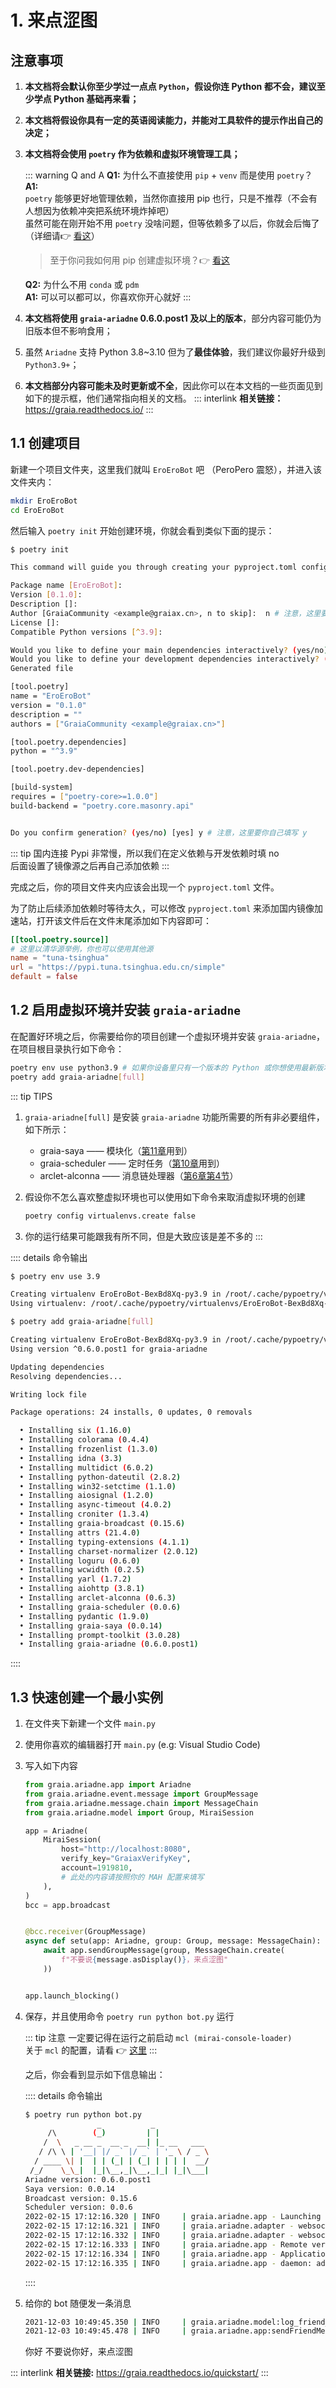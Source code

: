 # 1. 来点涩图

## 注意事项

1. **本文档将会默认你至少学过一点点 `Python`，假设你连 Python 都不会，建议至少学点 Python 基础再来看；**
2. **本文档将假设你具有一定的英语阅读能力，并能对工具软件的提示作出自己的决定；**
3. **本文档将会使用 `poetry` 作为依赖和虚拟环境管理工具；**

   ::: warning Q and A
   **Q1:** 为什么不直接使用 `pip` + `venv` 而是使用 `poetry`？  
   **A1:**  
   `poetry` 能够更好地管理依赖，当然你直接用 pip 也行，只是不推荐（不会有人想因为依赖冲突把系统环境炸掉吧）  
   虽然可能在刚开始不用 `poetry` 没啥问题，但等依赖多了以后，你就会后悔了（详细请:point_right: [看这](../before/Q&A.md#_4-关于-poetry)）

   > 至于你问我如何用 pip 创建虚拟环境？:point_right: [看这](../before/Q&A.md#_9-当你遇到不会的东西的时候)

   **Q2:** 为什么不用 `conda` 或 `pdm`  
   **A1:** 可以可以都可以，你喜欢你开心就好
   :::

4. **本文档将使用 `graia-ariadne` 0.6.0.post1 及以上的版本**，部分内容可能仍为旧版本但不影响食用；
5. 虽然 `Ariadne` 支持 Python 3.8~3.10 但为了**最佳体验**，我们建议你最好升级到 `Python3.9+`；
6. **本文档部分内容可能未及时更新或不全**，因此你可以在本文档的一些页面见到如下的提示框，他们通常指向相关的文档。
   ::: interlink
   **相关链接：**<https://graia.readthedocs.io/>
   :::

## 1.1 创建项目

新建一个项目文件夹，这里我们就叫 `EroEroBot` 吧 （<Curtain>PeroPero 震怒</Curtain>），并进入该文件夹内：

``` bash
mkdir EroEroBot
cd EroEroBot
```

然后输入 `poetry init` 开始创建环境，你就会看到类似下面的提示：

``` bash
$ poetry init

This command will guide you through creating your pyproject.toml config.

Package name [EroEroBot]:
Version [0.1.0]:
Description []:
Author [GraiaCommunity <example@graiax.cn>, n to skip]:  n # 注意，这里要你自己填写 n
License []:
Compatible Python versions [^3.9]:

Would you like to define your main dependencies interactively? (yes/no) [yes] n # 注意，这里要你自己填写 n
Would you like to define your development dependencies interactively? (yes/no) [yes] n # 注意，这里要你自己填写 n
Generated file

[tool.poetry]
name = "EroEroBot"
version = "0.1.0"
description = ""
authors = ["GraiaCommunity <example@graiax.cn>"]

[tool.poetry.dependencies]
python = "^3.9"

[tool.poetry.dev-dependencies]

[build-system]
requires = ["poetry-core>=1.0.0"]
build-backend = "poetry.core.masonry.api"


Do you confirm generation? (yes/no) [yes] y # 注意，这里要你自己填写 y
```

::: tip
国内连接 Pypi 非常慢，所以我们在定义依赖与开发依赖时填 no  
后面设置了镜像源之后再自己添加依赖
:::

完成之后，你的项目文件夹内应该会出现一个 `pyproject.toml` 文件。

为了防止后续添加依赖时等待太久，可以修改 `pyproject.toml` 来添加国内镜像加速站，打开该文件后在文件末尾添加如下内容即可：

``` toml
[[tool.poetry.source]]
# 这里以清华源举例，你也可以使用其他源
name = "tuna-tsinghua"
url = "https://pypi.tuna.tsinghua.edu.cn/simple"
default = false
```

## 1.2 启用虚拟环境并安装 `graia-ariadne`

在配置好环境之后，你需要给你的项目创建一个虚拟环境并安装 `graia-ariadne`，在项目根目录执行如下命令：

``` bash
poetry env use python3.9 # 如果你设备里只有一个版本的 Python 或你想使用最新版本，则这一条命令可以不执行
poetry add graia-ariadne[full]
```

::: tip TIPS

1. `graia-ariadne[full]` 是安装 `graia-ariadne` 功能所需要的所有非必要组件，如下所示：

   - graia-saya —— 模块化（[第11章](./11_classification.md)用到）
   - graia-scheduler —— 定时任务（[第10章](./10_ohayou_oniichan.md)用到）
   - arclet-alconna —— 消息链处理器（[第6章第4节](./6_4_alconna.md)）

2. 假设你不怎么喜欢整虚拟环境也可以使用如下命令来取消虚拟环境的创建

   ``` bash
   poetry config virtualenvs.create false
   ```

3. 你的运行结果可能跟我有所不同，但是大致应该是差不多的
:::

:::: details 命令输出

``` bash
$ poetry env use 3.9

Creating virtualenv EroEroBot-BexBd8Xq-py3.9 in /root/.cache/pypoetry/virtualenvs
Using virtualenv: /root/.cache/pypoetry/virtualenvs/EroEroBot-BexBd8Xq-py3.9
```

``` bash
$ poetry add graia-ariadne[full]

Creating virtualenv EroEroBot-BexBd8Xq-py3.9 in /root/.cache/pypoetry/virtualenvs
Using version ^0.6.0.post1 for graia-ariadne

Updating dependencies
Resolving dependencies...

Writing lock file

Package operations: 24 installs, 0 updates, 0 removals

  • Installing six (1.16.0)
  • Installing colorama (0.4.4)
  • Installing frozenlist (1.3.0)
  • Installing idna (3.3)
  • Installing multidict (6.0.2)
  • Installing python-dateutil (2.8.2)
  • Installing win32-setctime (1.1.0)
  • Installing aiosignal (1.2.0)
  • Installing async-timeout (4.0.2)
  • Installing croniter (1.3.4)
  • Installing graia-broadcast (0.15.6)
  • Installing attrs (21.4.0)
  • Installing typing-extensions (4.1.1)
  • Installing charset-normalizer (2.0.12)
  • Installing loguru (0.6.0)
  • Installing wcwidth (0.2.5)
  • Installing yarl (1.7.2)
  • Installing aiohttp (3.8.1)
  • Installing arclet-alconna (0.6.3)
  • Installing graia-scheduler (0.0.6)
  • Installing pydantic (1.9.0)
  • Installing graia-saya (0.0.14)
  • Installing prompt-toolkit (3.0.28)
  • Installing graia-ariadne (0.6.0.post1)
```

::::

## 1.3 快速创建一个最小实例

1. 在文件夹下新建一个文件 `main.py`
2. 使用你喜欢的编辑器打开 `main.py` (e.g: Visual Studio Code)
3. 写入如下内容

   ``` python
   from graia.ariadne.app import Ariadne
   from graia.ariadne.event.message import GroupMessage
   from graia.ariadne.message.chain import MessageChain
   from graia.ariadne.model import Group, MiraiSession

   app = Ariadne(
       MiraiSession(
           host="http://localhost:8080",
           verify_key="GraiaxVerifyKey",
           account=1919810,
           # 此处的内容请按照你的 MAH 配置来填写
       ),
   )
   bcc = app.broadcast


   @bcc.receiver(GroupMessage)
   async def setu(app: Ariadne, group: Group, message: MessageChain):
       await app.sendGroupMessage(group, MessageChain.create(
           f"不要说{message.asDisplay()}，来点涩图"
       ))


   app.launch_blocking()
   ```

4. 保存，并且使用命令 `poetry run python bot.py` 运行

   ::: tip 注意
   一定要记得在运行之前启动 `mcl (mirai-console-loader)`  
   关于 `mcl` 的配置，请看 :point_right: [这里](../before/Q&A.md#_3-关于-mirai-环境)
   :::

   之后，你会看到显示如下信息输出：

   :::: details 命令输出
   ``` bash
   $ poetry run python bot.py
                   _           _
        /\        (_)         | |
       /  \   _ __ _  __ _  __| |_ __   ___
      / /\ \ | '__| |/ _` |/ _` | '_ \ / _ \
     / ____ \| |  | | (_| | (_| | | | |  __/
    /_/    \_\_|  |_|\__,_|\__,_|_| |_|\___|
   Ariadne version: 0.6.0.post1
   Saya version: 0.0.14
   Broadcast version: 0.15.6
   Scheduler version: 0.0.6
   2022-02-15 17:12:16.320 | INFO     | graia.ariadne.app - Launching app...
   2022-02-15 17:12:16.321 | INFO     | graia.ariadne.adapter - websocket: connected
   2022-02-15 17:12:16.332 | INFO     | graia.ariadne.adapter - websocket: ping task created
   2022-02-15 17:12:16.333 | INFO     | graia.ariadne.app - Remote version: 2.5.0
   2022-02-15 17:12:16.334 | INFO     | graia.ariadne.app - Application launched with 0.012s
   2022-02-15 17:12:16.335 | INFO     | graia.ariadne.app - daemon: adapter started
   ```
   ::::

5. 给你的 bot 随便发一条消息

   ``` bash
   2021-12-03 10:49:45.350 | INFO     | graia.ariadne.model:log_friend_message:114 - 1919810: [Graiax(114514)] -> '你好'
   2021-12-03 10:49:45.478 | INFO     | graia.ariadne.app:sendFriendMessage:114 - [BOT 1919810] Friend(114514) <- '不要说你好，来点涩图'
   ```

   <ChatPanel title="GraiaCommunity">
      <ChatMessage name="GraiaX" onright>你好</ChatMessage>
      <ChatMessage name="EroEroBot" :avatar="$withBase('/avatar/ero.webp')">不要说你好，来点涩图</ChatMessage>
   </ChatPanel>

::: interlink
**相关链接:** <https://graia.readthedocs.io/quickstart/>
:::
